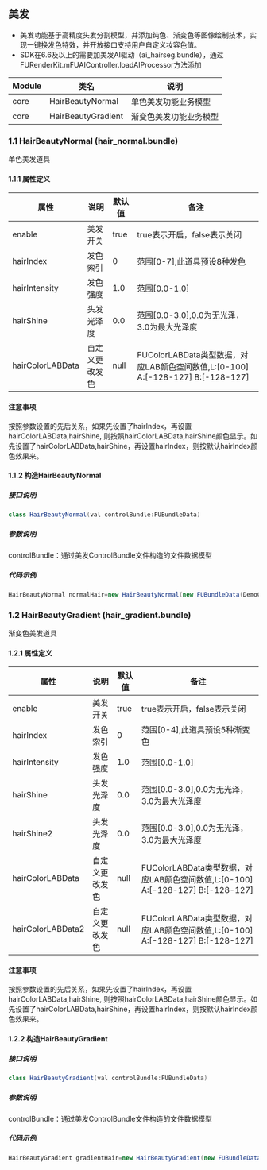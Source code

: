 ## 美发

- 美发功能基于高精度头发分割模型，并添加纯色、渐变色等图像绘制技术，实现一键换发色特效，并开放接口支持用户自定义妆容色值。
- SDK在6.6及以上的需要加美发AI驱动（ai_hairseg.bundle），通过FURenderKit.mFUAIController.loadAIProcessor方法添加

| Module | 类名                 | 说明          |
|--------|--------------------|-------------|
| core   | HairBeautyNormal   | 单色美发功能业务模型  |
| core   | HairBeautyGradient | 渐变色美发功能业务模型 |

### 1.1 HairBeautyNormal (hair_normal.bundle)

单色美发道具

#### 1.1.1 属性定义

| 属性               | 说明      | 默认值  | 备注                                                                 |
|------------------|---------|------|--------------------------------------------------------------------|
| enable           | 美发开关    | true | true表示开启，false表示关闭                                                 |
| hairIndex        | 发色索引    | 0    | 范围[0-7],此道具预设8种发色                                                  |
| hairIntensity    | 发色强度    | 1.0  | 范围[0.0-1.0]                                                        |
| hairShine        | 头发光泽度   | 0.0  | 范围[0.0-3.0],0.0为无光泽，3.0为最大光泽度                                      |
| hairColorLABData | 自定义更改发色 | null | FUColorLABData类型数据，对应LAB颜色空间数值,L:[0-100] A:[-128-127] B:[-128-127] |

#### 注意事项

按照参数设置的先后关系，如果先设置了hairIndex，再设置hairColorLABData,hairShine,
则按照hairColorLABData,hairShine颜色显示。如先设置了hairColorLABData,hairShine，再设置hairIndex，则按默认hairIndex颜色效果来。

#### 1.1.2 构造HairBeautyNormal

##### 接口说明

```java
class HairBeautyNormal(val controlBundle:FUBundleData)
```

##### 参数说明

controlBundle：通过美发ControlBundle文件构造的文件数据模型

##### 代码示例

```java
HairBeautyNormal normalHair=new HairBeautyNormal(new FUBundleData(DemoConfig.BUNDLE_HAIR_NORMAL));
```

### 1.2 HairBeautyGradient (hair_gradient.bundle)

渐变色美发道具

#### 1.2.1 属性定义

| 属性                | 说明      | 默认值  | 备注                                                                 |
|-------------------|---------|------|--------------------------------------------------------------------|
| enable            | 美发开关    | true | true表示开启，false表示关闭                                                 |
| hairIndex         | 发色索引    | 0    | 范围[0-4],此道具预设5种渐变色                                                 |
| hairIntensity     | 发色强度    | 1.0  | 范围[0.0-1.0]                                                        |
| hairShine         | 头发光泽度   | 0.0  | 范围[0.0-3.0],0.0为无光泽，3.0为最大光泽度                                      |
| hairShine2        | 头发光泽度   | 0.0  | 范围[0.0-3.0],0.0为无光泽，3.0为最大光泽度                                      |
| hairColorLABData  | 自定义更改发色 | null | FUColorLABData类型数据，对应LAB颜色空间数值,L:[0-100] A:[-128-127] B:[-128-127] |
| hairColorLABData2 | 自定义更改发色 | null | FUColorLABData类型数据，对应LAB颜色空间数值,L:[0-100] A:[-128-127] B:[-128-127] |

#### 注意事项

按照参数设置的先后关系，如果先设置了hairIndex，再设置hairColorLABData,hairShine,
则按照hairColorLABData,hairShine颜色显示。如先设置了hairColorLABData,hairShine，再设置hairIndex，则按默认hairIndex颜色效果来。

#### 1.2.2 构造HairBeautyGradient

##### 接口说明

```java
class HairBeautyGradient(val controlBundle:FUBundleData)
```

##### 参数说明

controlBundle：通过美发ControlBundle文件构造的文件数据模型

##### 代码示例

```java
HairBeautyGradient gradientHair=new HairBeautyGradient(new FUBundleData(DemoConfig.BUNDLE_HAIR_GRADIENT));
```

